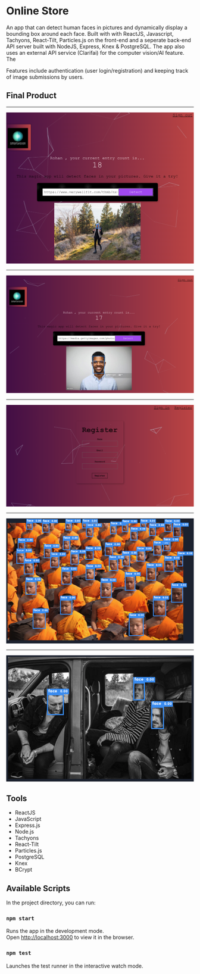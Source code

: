 # Online Store

An app that can detect human faces in pictures and dynamically display a bounding box around each face. Built with with ReactJS, Javascript, Tachyons, React-Tilt, Particles.js on the front-end and a seperate back-end API server built with NodeJS, Express, Knex & PostgreSQL. The app also uses an external API service (Clarifai) for the computer vision/AI feature. The 

Features include authentication (user login/registration) and keeping track of image submissions by users. 

## Final Product

------------------------------------
!["Home Page"](https://github.com/rohanbatra24/face-recognition-app/blob/master/assets/screenshots/Screen%20Shot%202020-07-07%20at%207.37.40%20PM.png?raw=true)

------------------------------------
![""](https://github.com/rohanbatra24/face-recognition-app/blob/master/assets/screenshots/Screen%20Shot%202020-07-07%20at%207.36.47%20PM.png?raw=true)

------------------------------------
!["Register"](https://github.com/rohanbatra24/face-recognition-app/blob/master/assets/screenshots/Screen%20Shot%202020-07-07%20at%207.39.12%20PM.png?raw=true)

------------------------------------
![""](https://github.com/rohanbatra24/face-recognition-app/blob/master/assets/screenshots/Screen%20Shot%202020-07-07%20at%207.40.23%20PM.png?raw=true)

------------------------------------
![""](https://github.com/rohanbatra24/face-recognition-app/blob/master/assets/screenshots/Screen%20Shot%202020-07-07%20at%207.40.42%20PM.png?raw=true)

## Tools

- ReactJS
- JavaScript
- Express.js
- Node.js
- Tachyons
- React-Tilt
- Particles.js
- PostgreSQL
- Knex
- BCrypt



## Available Scripts

In the project directory, you can run:

### `npm start`

Runs the app in the development mode.<br />
Open [http://localhost:3000](http://localhost:3000) to view it in the browser.


### `npm test`

Launches the test runner in the interactive watch mode.<br />



